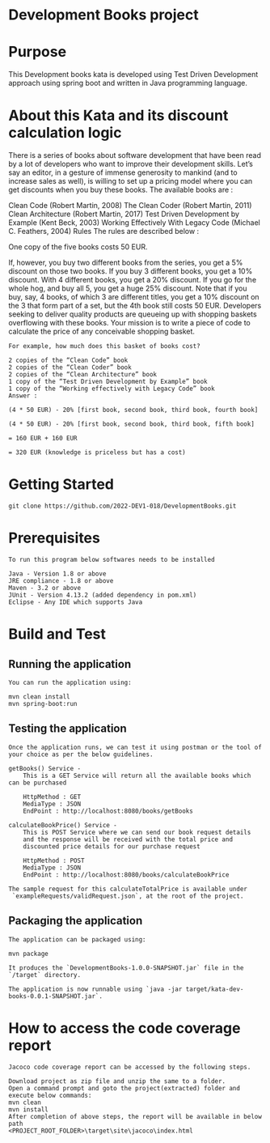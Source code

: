 # **Development Books** project


# Purpose

This Development books kata is developed using Test Driven Development approach using spring boot and written in Java programming language.


# About this Kata and its discount calculation logic

There is a series of books about software development that have been read by a lot of developers who want to improve their development skills. Let’s say an editor, in a gesture of immense generosity to mankind (and to increase sales as well), is willing to set up a pricing model where you can get discounts when you buy these books. The available books are :

Clean Code (Robert Martin, 2008)
The Clean Coder (Robert Martin, 2011)
Clean Architecture (Robert Martin, 2017)
Test Driven Development by Example (Kent Beck, 2003)
Working Effectively With Legacy Code (Michael C. Feathers, 2004)
Rules
The rules are described below :

One copy of the five books costs 50 EUR.

If, however, you buy two different books from the series, you get a 5% discount on those two books.
If you buy 3 different books, you get a 10% discount.
With 4 different books, you get a 20% discount.
If you go for the whole hog, and buy all 5, you get a huge 25% discount.
Note that if you buy, say, 4 books, of which 3 are different titles, you get a 10% discount on the 3 that form part of a set, but the 4th book still costs 50 EUR.
Developers seeking to deliver quality products are queueing up with shopping baskets overflowing with these books. Your mission is to write a piece of code to calculate the price of any conceivable shopping basket.
```
For example, how much does this basket of books cost?

2 copies of the “Clean Code” book
2 copies of the “Clean Coder” book
2 copies of the “Clean Architecture” book
1 copy of the “Test Driven Development by Example” book
1 copy of the “Working effectively with Legacy Code” book
Answer :

(4 * 50 EUR) - 20% [first book, second book, third book, fourth book]

(4 * 50 EUR) - 20% [first book, second book, third book, fifth book]

= 160 EUR + 160 EUR

= 320 EUR (knowledge is priceless but has a cost)
```
# Getting Started

`git clone https://github.com/2022-DEV1-018/DevelopmentBooks.git `

# Prerequisites
```
To run this program below softwares needs to be installed

Java - Version 1.8 or above
JRE compliance - 1.8 or above
Maven - 3.2 or above
JUnit - Version 4.13.2 (added dependency in pom.xml)
Eclipse - Any IDE which supports Java
```
# Build and Test

## Running the application
```
You can run the application using:

mvn clean install
mvn spring-boot:run
```

## Testing the application
```
Once the application runs, we can test it using postman or the tool of your choice as per the below guidelines.

getBooks() Service - 
	This is a GET Service will return all the available books which can be purchased

	HttpMethod : GET
	MediaType : JSON
	EndPoint : http://localhost:8080/books/getBooks

calculateBookPrice() Service - 
	This is POST Service where we can send our book request details 
	and the response will be received with the total price and 
	discounted price details for our purchase request
	
	HttpMethod : POST
	MediaType : JSON
	EndPoint : http://localhost:8080/books/calculateBookPrice

The sample request for this calculateTotalPrice is available under
 `exampleRequests/validRequest.json`, at the root of the project.

```
## Packaging the application
```
The application can be packaged using:

mvn package

It produces the `DevelopmentBooks-1.0.0-SNAPSHOT.jar` file in the `/target` directory.

The application is now runnable using `java -jar target/kata-dev-books-0.0.1-SNAPSHOT.jar`.
```


# How to access the code coverage report
```
Jacoco code coverage report can be accessed by the following steps.

Download project as zip file and unzip the same to a folder. 
Open a command prompt and goto the project(extracted) folder and execute below commands:
mvn clean
mvn install
After completion of above steps, the report will be available in below path
<PROJECT_ROOT_FOLDER>\target\site\jacoco\index.html
```
